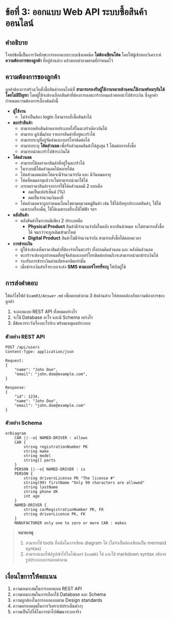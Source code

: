 # ข้อที่ 3: ออกแบบ Web API ระบบซื้อสินค้าออนไลน์

## คำอธิบาย
โจทย์ข้อนี้เป็นการวัดทักษะการออกแบบระบบเชิงเทคนิค **ไม่ต้องเขียนโค้ด** โดยให้ผู้เข้าสอบวิเคราะห์ **ความต้องการของลูกค้า** ที่อยู่ด้านล่าง แล้วตอบคำถามตามที่กำหนดไว้

## ความต้องการของลูกค้า
ลูกค้าต้องการสร้างเว็บสั่งซื้อสินค้าออนไลน์ที่ **สามารถรองรับผู้ใช้งานหลายล้านคนเใช้งานพร้อมๆกันได้โดยไม่มีปัญหา** โดยผู้ใช้จะต้องเลือกสินค้าที่ต้องการลงตะกร้าก่อนแล้วค่อยนำไปชำระเงิน ซึ่งลูกค้ากำหนดความต้องการเบื้องต้นดังนี้

* **ผู้ใช้งาน**
  * ไม่จำเป็นต้อง login ก็สามารถสั่งซื้อสินค้าได้
* **ตะกร้าสินค้า**
  * สามารถหยิบสินค้าหลายประเภทใส่ในตะกร้าเดียวกันได้
  * สามารถ ดู/เพิ่ม/ลบ รายการสินค้าที่อยู่ตะกร้าได้
  * สามารถระบุที่อยู่จัดส่งและเบอร์โทรติดต่อได้
  * สามารถระบุ **โค้ดส่วนลด** เพื่อรับส่วนลดสินค้าได้สูงสุด 1 โค้ดต่อการสั่งซื้อ
  * สามารถนำตะกร้าไปชำระเงินได้
* **โค้ดส่วนลด**
  * สามารถใช้ลดราคาสินค้าที่อยู่ในตะกร้าได้
  * ในระบบมีโค้ดส่วนลดได้หลายโค้ด
  * โค้ดส่วนลดแต่ละโค้ดจะมีจำนวนจำกัด และ มีวันหมดอายุ
  * โค้ดที่หมดอายุแล้วจะไม่สามารถนำมาใช้ได้
  * การลดราคาสินค้าจากการใช้โค้ดส่วนลดมี 2 แบบคือ
    * ลดเป็นเปอร์เซ็นต์ (%)
    * ลดเป็นจำนวนเงินคงที่
  * โค้ดส่วนลดจะถูกกำหนดเงื่อนไขตามหมวดหมู่สินค้า เช่น ใช้ได้กับทุกประเภทสินค้า, ใช้ได้เฉพาะเครื่องดื่ม, ใช้ได้เฉพาะเครื่องใช้ไฟฟ้า ฯลฯ
* **คลังสินค้า**
  * คลังสินค้าในระบบมีเพียง 2 ประเภทคือ
    * **Physical Product** สินค้ามีจำนวนจำกัดในคลัง หากสินค้าหมด จะไม่สามารถสั่งซื้อได้ จนกว่าจะถูกเติมเข้ามาใหม่
    * **Digital Product** สินค้าไม่มีจำนวนจำกัด สามารถสั่งซื้อได้ตลอดเวลา
* **การชำระเงิน**
  * ผู้ใช้จะต้องเห็นราคาสินค้าที่ต้องจ่ายในตะกร้า ทั้งก่อนคิดส่วนลด และ หลังคิดส่วนลด
  * ตะกร้าจะต้องถูกกำหนดที่อยู่จัดส่งและเบอร์โทรติดต่อก่อนถึงจะสามารถนำมาชำระเงินได้
  * รองรับการชำระเงินผ่านบัตรเครดิตเท่านั้น
  * เมื่อชำระเงินสำเร็จระบบจะส่ง **SMS ตามเบอร์โทรที่ระบุ** ให้กับผู้ใช้

## การส่งคำตอบ
ให้แก้ไขไฟล์ `Exam03/Answer.md` เพื่อตอบคำถาม 3 ข้อด้านล่าง ให้สอดคล้องกับความต้องการของลูกค้า
1. จะออกแบบ REST API ทั้งหมดอย่างไร
2. จะใช้ Database อะไร และมี Schema อย่างไร
3. มีข้อควรระวังเรื่องอะไรบ้าง พร้อมเหตุผลประกอบ

### ตัวอย่าง REST API  
```
POST /api/users
Content-Type: application/json

Request:
{
    "name": "John Doe",
    "email": "john.doe@example.com",
}

Response:
{
    "id": 1234,
    "name": "John Doe",
    "email": "john.doe@example.com"
}
```

### ตัวอย่าง Schema
```mermaid
erDiagram
    CAR ||--o{ NAMED-DRIVER : allows
    CAR {
        string registrationNumber PK
        string make
        string model
        string[] parts
    }
    PERSON ||--o{ NAMED-DRIVER : is
    PERSON {
        string driversLicense PK "The license #"
        string(99) firstName "Only 99 characters are allowed"
        string lastName
        string phone UK
        int age
    }
    NAMED-DRIVER {
        string carRegistrationNumber PK, FK
        string driverLicence PK, FK
    }
    MANUFACTURER only one to zero or more CAR : makes
```


> **หมายเหตุ**
> 1. สามารถใช้ tools ที่ถนัดในการเขียน diagram ได้ (ไม่จำเป็นต้องเขียนเป็น mermaid syntax)
> 2. สามารถแนบไฟล์รูปเข้าไปในโฟเดอร์ `Exam03` ได้ และใช้ markdown syntax อธิบายรูปประกอบการตอบคำถาม

## เงื่อนไขการให้คะแนน
1. ความเหมาะสมในการออกแบบ REST API
2. ความเหมาะสมในการเลือกใช้ Database และ Schema
3. ความถูกต้องในการออกแบบตาม Design standards
4. ความครอบคลุมในการวิเคราะห์ประเด็นต่างๆ
5. ความเป็นไปได้ในการนำไปพัฒนาระบบจริง